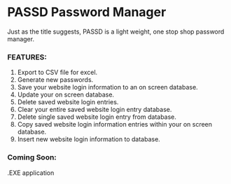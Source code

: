 # PASSD Password Manager
Just as the title suggests, PASSD is a light weight, one stop shop password manager.

### FEATURES:
1. Export to CSV file for excel.
2. Generate new passwords.
3. Save your website login information to an on screen database.
4. Update your on screen database.
5. Delete saved website login entries.
6. Clear your entire saved website login entry database.
7. Delete single saved website login entry from database.
8. Copy saved website login information entries within your on screen database.
9. Insert new website login information to database.

### Coming Soon:

.EXE application
